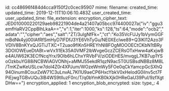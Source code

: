 id: cc48696f484d4cca9150f2c0cec95907
mime: 
filename: 
created_time: 
updated_time: 2019-12-11T10:06:10.483Z
user_created_time: 
user_updated_time: 
file_extension: 
encryption_cipher_text: JED010000220129aeb98221904de4a21407a05bcc974400027a{"iv":"ggu3emfHaRV2CppBlhLkaA==","v":1,"iter":1000,"ks":128,"ts":64,"mode":"ocb2","adata":"","cipher":"aes","salt":"ZT/3ulgNfFk=","ct":"Ko35VcFUJy1bVymGGFmBdNk4yji00IAfRfSmHyD7lFDfJ3YE6VhTyGu/NE0XEclwe89+Q3IKI12Azo3FVDlV8BnKYxQJGTiJTXC+T2uao9fIKn5HREYhNl8FOgMOOOECtCKbN1tBRy3DOIOWEueDtABt+wVx1l1Ek35A0VMF2lbWvgeGczZCERsOTxHww4aKxjwBe4AUW62K3ECfNcqYrx/9Olb6hLChxYRVbFV/ziODEHES/mvqgL7KB7up1YSoOzkbuYG88iNCBWiAGVONhj+aMMJ55ekdR1qzN9ac5T0USBsdNBBz8M8L/TmKZwKeUSLcw7doI4Z0r4XPJum/WOzeWmWy5FOe0qCkYamcpGcSXhQ94Oinum8CourZeW71C3uLnvAL7Kl1U9aeCP6HxcYbkV0xHelodG0ilnv5ct7FPiEjwgTGBvUQu3lB4WS9tlIuzF0rc/T/q0bYmKB0kXjk0HReGaU39PuI/9zfXgtDHw=="}
encryption_applied: 1
encryption_blob_encrypted: 
size: 
type_: 4